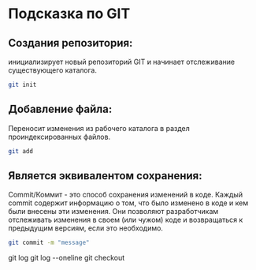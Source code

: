 # Подсказка по GIT

## Создания репозитория:
инициализирует новый репозиторий GIT и начинает отслеживание существующего каталога.
```sh
git init
```
## Добавление файла:
Переносит изменения из рабочего каталога в раздел проиндексированных файлов.
```sh
git add
```
## Является эквивалентом сохранения:
Commit/Коммит - это способ сохранения изменений в коде. Каждый commit содержит информацию о том, что было изменено в коде и кем были внесены эти изменения. Они позволяют разработчикам отслеживать изменения в своем (или чужом) коде и возвращаться к предыдущим версиям, если это необходимо.
```sh
git commit -m "message"
```

git log
git log --oneline
git checkout